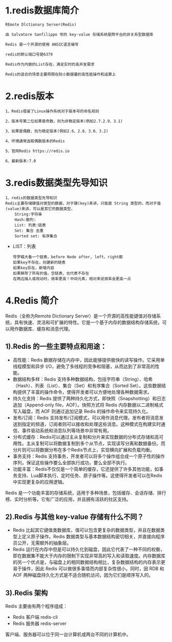 # 1.redis数据库简介

```
REmote Dlctionary Server(Redis)

由 Salvatore Sanfilippo 写的 key-value 存储系统是跨平台的非关系型数据库

Redis 是一个开源的使用 ANSIC语言编写

redis的默认端口号是6379

Redis作为内嵌的List存在，满足实时的高并发需求

Redis的适合的场景主要局限在较小数据量的高性能操作和运算上
```

# 2.redis版本

```
1、Redis借鉴了Linux操作系统对于版本号的命名规则

2、版本号第二位如果是奇数，则为非稳定版本(例如2.7.2.9、3.1)

3、如果是偶数，则为稳定版本(例如2.6、2.8、3.0、3.2)

4、环境通常选取偶数版本的Redis

5、官网Redis https://redis.io

6、最新版本:7.0
```

# 3.redis数据类型先导知识

```
1、redis的数据类型先导知识
Redis主要存储键值对类型的数据，对于键(key)来讲，只能是 String 类型的，而对于值(value)来讲，可以是其它的数据类型，
	String:字符串
	Hash:散列:
	List: 列表:链表
	Set: 集合 去重
	Sorted set: 有序集合
```

- LIST：列表

	```
	导罗糯大看一个链表，before Node after, left，right都
	如果key不存在，创建新的链表
	如果key存在，新增内容
	如果移除了所有的值，空链表，也代表不存在
	在两边插入或改动时，效率更高！中间元素，相对来说效率会更高一点
	```

# 4.Redis 简介

Redis（全称为Remote Dictionary Server）是一个开源的高性能键值对存储系统，具有快速、灵活和可扩展的特性。它是一个基于内存的数据结构存储系统，可以用作数据库、缓存和消息代理。

## 1).Redis 的一些主要特点和用途：

- 高性能：Redis 数据存储在内存中，因此能够提供极快的读写操作。它采用单线程模型和异步 I/O，避免了多线程的竞争和阻塞，从而达到了非常高的性能。
- 数据结构多样：Redis 支持多种数据结构，包括字符串（String）、哈希（Hash）、列表（List）、集合（Set）和有序集合（Sorted Set）。这些数据结构提供了丰富的操作命令，使得开发者可以方便地处理各种数据需求。
- 持久化支持：Redis 提供了两种持久化方式，即快照（Snapshotting）和日志追加（Append-only file，AOF）。快照方式将 Redis 内存数据以二进制格式写入磁盘，而 AOF 则通过追加记录 Redis 的操作命令来实现持久化。
- 发布/订阅：Redis 支持发布/订阅模式，可以用作消息代理。发布者将消息发送到指定的频道，订阅者则可以接收和处理这些消息。这种模式在构建实时通信、事件驱动系统和消息队列等场景中非常有用。
- 分布式缓存：Redis可以通过主从复制和分片来实现数据的分布式存储和高可用性。主从复制可以将数据复制到多个从节点，实现读写分离和数据备份。而分片则可以将数据分布在多个Redis节点上，实现横向扩展和负载均衡。
- 事务支持：Redis 支持事务，开发者可以将多个操作组合成一个原子性的操作序列，保证这些操作要么全部执行成功，要么全部不执行。
- 功能丰富：Redis不仅仅是一个简单的缓存，它还提供了许多其他功能，如事务支持、Lua脚本执行、定时任务、原子操作等。这使得开发者可以在Redis中实现更复杂的应用逻辑。

Redis 是一个功能丰富的存储系统，适用于多种场景，包括缓存、会话存储、排行榜、实时分析等。它有广泛的应用，并且拥有活跃的社区支持。

## 2).Redis 与其他 key-value 存储有什么不同？

- Redis 比起其它键值类数据库，值可以包含更复杂的数据类型，并且在数据类型上定义原子操作。Redis 数据类型与基本数据结构密切相关，并直接向程序员公开，无需额外的抽象层。
- Redis 运行在内存中但是可以持久化到磁盘，因此它代表了一种不同的权衡，即在数据集不能大于内存的限制下实现非常高的写入和读取速度。内存数据库的另一个优点是，与磁盘上的相同数据结构相比，复杂数据结构的内存表示更易于操作，因此 Redis 可以做很多事情而内部复杂性很小。同时，因 RDB 和 AOF 两种磁盘持久化方式是不适合随机访问，因为它们是顺序写入的。

## 3).Redis 架构

Redis 主要由有两个程序组成：

- Redis 客户端 redis-cli
- Redis 服务器 redis-server

客户端、服务器可以位于同一台计算机或两台不同的计算机中。

